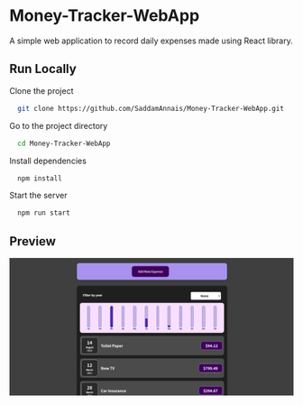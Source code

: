 
# Money-Tracker-WebApp

A simple web application to record daily expenses made using React library.

## Run Locally

Clone the project

```bash
  git clone https://github.com/SaddamAnnais/Money-Tracker-WebApp.git
```

Go to the project directory

```bash
  cd Money-Tracker-WebApp
```

Install dependencies

```bash
  npm install
```

Start the server

```bash
  npm run start
```


## Preview

![App Screenshot](https://raw.githubusercontent.com/SaddamAnnais/Money-Tracker-WebApp/main/public/Screenshot%202022-12-21%20220532.png)

